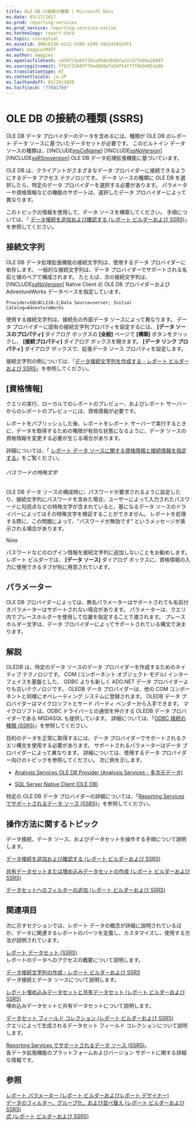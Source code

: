 ```yaml
---
title: OLE DB の接続の種類 | Microsoft Docs
ms.date: 03/17/2017
ms.prod: reporting-services
ms.prod_service: reporting-services-native
ms.technology: report-data
ms.topic: conceptual
ms.assetid: d00cb13b-e1c2-4300-a195-3da1430a2df1
author: maggiesMSFT
ms.author: maggies
ms.openlocfilehash: cd597c9a85f381e95de3b04fa22c577e89a26047
ms.sourcegitcommit: ff82f3260ff79ed860a7a58f54ff7f0594851e6b
ms.translationtype: HT
ms.contentlocale: ja-JP
ms.lasthandoff: 03/29/2020
ms.locfileid: "77081766"
---
```

# <a name="ole-db-connection-type-ssrs"></a>OLE DB の接続の種類 (SSRS)
  OLE DB データ プロバイダーのデータを含めるには、種類が OLE DB のレポート データ ソースに基づいたデータセットが必要です。 このビルトイン データ ソースの種類は、[!INCLUDE[msCoName](../../includes/msconame-md.md)] [!INCLUDE[ssNoVersion](../../includes/ssnoversion-md.md)] [!INCLUDE[ssRSnoversion](../../includes/ssrsnoversion-md.md)] OLE DB データ処理拡張機能に基づいています。  
  
 OLE DB は、クライアントがさまざまなデータ プロバイダーに接続できるようにするデータ アクセス テクノロジです。 データ ソースの種類に OLE DB を選択したら、特定のデータ プロバイダーを選択する必要があります。 パラメーターや資格情報などの機能のサポートは、選択したデータ プロバイダーによって異なります。  
  
 このトピックの情報を使用して、データ ソースを構築してください。 手順については、「 [データ接続を追加および確認する (レポート ビルダーおよび SSRS)](../../reporting-services/report-data/add-and-verify-a-data-connection-report-builder-and-ssrs.md)」を参照してください。  
  
##  <a name="connection-string"></a><a name="Connection"></a> 接続文字列  
 OLE DB データ処理拡張機能の接続文字列は、使用するデータ プロバイダーに依存します。 一般的な接続文字列は、データ プロバイダーでサポートされる名前と値のペアで構成されます。 たとえば、次の接続文字列は、 [!INCLUDE[ssNoVersion](../../includes/ssnoversion-md.md)] Native Client の OLE DB プロバイダーおよび AdventureWorks データベースを指定しています。  
  
```  
Provider=SQLNCLI10.1;Data Source=server; Initial Catalog=AdventureWorks  
```  
  
 使用する接続文字列は、接続先の外部データ ソースによって異なります。 データ プロバイダーに固有の接続文字列プロパティを設定するには、 **[データ ソースのプロパティ]** ダイアログ ボックスの **[全般]** ページで **[構築]** ボタンをクリックし、 **[接続プロパティ]** ダイアログ ボックスを開きます。 **[データ リンク プロパティ]** ダイアログ ボックスで、拡張データ ソース プロパティを設定します。  
  
 接続文字列の例については、「[データ接続文字列を作成する - レポート ビルダーおよび SSRS](../../reporting-services/report-data/data-connections-data-sources-and-connection-strings-report-builder-and-ssrs.md)」を参照してください。  
  
  
##  <a name="credentials"></a><a name="Credentials"></a> [資格情報]  
 クエリの実行、ローカルでのレポートのプレビュー、およびレポート サーバーからのレポートのプレビューには、資格情報が必要です。  
  
 レポートをパブリッシュした後、レポートをレポート サーバーで実行するときに、データを取得するための権限が有効な状態になるように、データ ソースの資格情報を変更する必要が生じる場合があります。  
  
 詳細については、「 [レポート データ ソースに関する資格情報と接続情報を指定する](specify-credential-and-connection-information-for-report-data-sources.md)」をご覧ください。  
  
###### <a name="special-characters-in-a-password"></a>パスワードの特殊文字  
 OLE DB データ ソースの構成時に、パスワードが要求されるように設定したり、接続文字列にパスワードを含めた場合、ユーザーによって入力されたパスワードに句読点などの特殊文字が含まれていると、基になるデータ ソースのドライバーによってはその特殊文字を検証することができません。 レポートを処理する際に、この問題によって、"パスワードが無効です" というメッセージが表示される場合があります。  
  
> [!NOTE]  
>  パスワードなどのログイン情報を接続文字列に追加しないことをお勧めします。 レポート ビルダーでは、 **[データ ソース]** ダイアログ ボックスに、資格情報の入力に使用できるタブが別に用意されています。  
  
  
##  <a name="parameters"></a><a name="Parameters"></a> パラメーター  
 OLE DB プロバイダーによっては、無名パラメーターはサポートされても名前付きパラメーターはサポートされない場合があります。 パラメーターは、クエリ内でプレースホルダーを使用して位置を指定することで渡されます。 プレースホルダー文字は、データ プロバイダーによってサポートされている構文で決まります。  
  
  
##  <a name="remarks"></a><a name="Remarks"></a> 解説  
 OLEDB は、特定のデータ ソースのデータ プロバイダーを作成するためのネイティブ テクノロジです。 COM (コンポーネント オブジェクト モデル) インターフェイスを基盤とした、 ODBC よりも新しく ADO.NET データ プロバイダーよりも古いテクノロジです。 OLEDB データ プロバイダーは、他の COM コンポーネントと同様にオペレーティング システムに登録されます。 OLEDB データ プロバイダーはマイクロソフトとサード パーティ ベンダーから入手できます。 マイクロソフトは、ODBC ドライバーとの通信を仲介する OLEDB データ プロバイダーである MSDASQL も提供しています。 詳細については、「[ODBC 接続の種類 &#40;SSRS&#41;](../../reporting-services/report-data/odbc-connection-type-ssrs.md)」を参照してください。  
  
 目的のデータを正常に取得するには、データ プロバイダーでサポートされるクエリ構文を使用する必要があります。 サポートされるパラメーターはデータ プロバイダーによって異なります。 詳細については、使用するデータ プロバイダー向けのトピックを参照してください。 次に例を示します。  
  
-   [Analysis Services OLE DB Provider &#40;Analysis Services - 多次元データ&#41;](https://docs.microsoft.com/analysis-services/instances/data-providers-used-for-analysis-services-connections
)  
   
  
-   [SQL Server Native Client &#40;OLE DB&#41;](../../relational-databases/native-client/ole-db/sql-server-native-client-ole-db.md)  
  
 特定の OLE DB データ プロバイダーの詳細については、「[Reporting Services でサポートされるデータ ソース &#40;SSRS&#41;](../../reporting-services/report-data/data-sources-supported-by-reporting-services-ssrs.md)」を参照してください。  
  
  
##  <a name="how-to-topics"></a><a name="HowTo"></a> 操作方法に関するトピック  
 データ接続、データ ソース、およびデータセットを操作する手順について説明します。  
  
 [データ接続を追加および確認する (レポート ビルダーおよび SSRS)](../../reporting-services/report-data/add-and-verify-a-data-connection-report-builder-and-ssrs.md)  
  
 [共有データセットまたは埋め込みデータセットの作成 (レポート ビルダーおよび SSRS)](../../reporting-services/report-data/create-a-shared-dataset-or-embedded-dataset-report-builder-and-ssrs.md)  
  
 [データセットへのフィルターの追加 (レポート ビルダーおよび SSRS)](../../reporting-services/report-data/add-a-filter-to-a-dataset-report-builder-and-ssrs.md)  
  
  
##  <a name="related-sections"></a><a name="Related"></a> 関連項目  
 次に示すセクションでは、レポート データの概念が詳細に説明されているほか、データに関連するレポートのパーツを定義し、カスタマイズし、使用する方法が説明されています。  
  
 [レポート データセット (SSRS)](../../reporting-services/report-data/report-datasets-ssrs.md)  
 レポートのデータへのアクセスの概要について説明します。  
  
 [データ接続文字列の作成 - レポート ビルダーおよび SSRS](../../reporting-services/report-data/data-connections-data-sources-and-connection-strings-report-builder-and-ssrs.md)  
 データ接続とデータ ソースについて説明します。  
  
 [レポート埋め込みデータセットと共有データセット (レポート ビルダーおよび SSRS)](../../reporting-services/report-data/report-embedded-datasets-and-shared-datasets-report-builder-and-ssrs.md)  
 埋め込みデータセットと共有データセットについて説明します。  
  
 [データセット フィールド コレクション (レポート ビルダーおよび SSRS)](../../reporting-services/report-data/dataset-fields-collection-report-builder-and-ssrs.md)  
 クエリによって生成されるデータセット フィールド コレクションについて説明します。  
  
 [Reporting Services でサポートされるデータ ソース &#40;SSRS&#41;](../../reporting-services/report-data/data-sources-supported-by-reporting-services-ssrs.md)。  
 各データ拡張機能のプラットフォームおよびバージョン サポートに関する詳細な情報です。  
  
  
## <a name="see-also"></a>参照  
 [レポート パラメーター (レポート ビルダーおよびレポート デザイナー)](../../reporting-services/report-design/report-parameters-report-builder-and-report-designer.md)   
 [データのフィルター、グループ化、および並べ替え (レポート ビルダーおよび SSRS)](../../reporting-services/report-design/filter-group-and-sort-data-report-builder-and-ssrs.md)   
 [式 &#40;レポート ビルダーおよび SSRS&#41;](../../reporting-services/report-design/expressions-report-builder-and-ssrs.md)  
  
  
